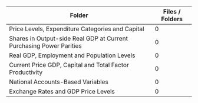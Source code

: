 | Folder                                                              |   Files / Folders |
|---------------------------------------------------------------------|-------------------|
| Price Levels, Expenditure Categories and Capital                    |                 0 |
| Shares in Output-side Real GDP at Current Purchasing Power Parities |                 0 |
| Real GDP, Employment and Population Levels                          |                 0 |
| Current Price GDP, Capital and Total Factor Productivity            |                 0 |
| National Accounts-Based Variables                                   |                 0 |
| Exchange Rates and GDP Price Levels                                 |                 0 |